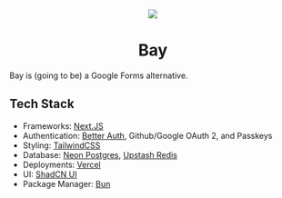 <div align="center">
<picture>
    <source srcset="media/logo-dark.png"  media="(prefers-color-scheme: dark)">
    <img src="media/logo-light.png">
</picture>
<h1>Bay</h1>
</div>

Bay is (going to be) a Google Forms alternative.

## Tech Stack

- Frameworks: [Next.JS](https://nextjs.org/)
- Authentication: [Better Auth](https://www.better-auth.com/), Github/Google OAuth 2, and Passkeys
- Styling: [TailwindCSS](https://tailwindcss.com/)
- Database: [Neon Postgres](https://console.neon.tech/), [Upstash Redis](https://console.upstash.com)
- Deployments: [Vercel](https://vercel.com)
- UI: [ShadCN UI](https://ui.shadcn.com)
- Package Manager: [Bun](https://bun.sh/)